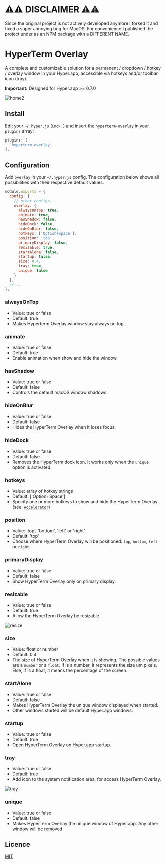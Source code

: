 # ⚠️⚠️ DISCLAIMER ⚠️⚠️
Since the original project is not actively developed anymore I forked it and fixed a super annoying bug for MacOS. For convenience I published the project under as an NPM package with a DIFFERENT NAME.

# HyperTerm Overlay

A complete and customizable solution for a permanent / dropdown / hotkey / overlay window in your Hyper.app, accessible via hotkeys and/or toolbar icon (tray).

**Important:** Designed for Hyper.app >= 0.7.0

![home2](https://cloud.githubusercontent.com/assets/924158/17121698/d122bcaa-52ab-11e6-876c-25a267d00e89.gif)

## Install

Edit your `~/.hyper.js` (`Cmd+,`) and insert the `hyperterm-overlay` in your `plugins` array:
```js
plugins: [
  'hyperterm-overlay'
],
```

## Configuration

Add `overlay` in your `~/.hyper.js` config.
The configuration below shows all possibilities with their respective default values.

```js
module.exports = {
  config: {
    // other configs...
    overlay: {
      alwaysOnTop: true,
      animate: true,
      hasShadow: false,
      hideDock: false,
      hideOnBlur: false,
      hotkeys: ['Option+Space'],
      position: 'top',
      primaryDisplay: false,
      resizable: true,
      startAlone: false,
      startup: false,
      size: 0.4,
      tray: true,
      unique: false
    }
  },
  //...
};
```

### alwaysOnTop
- Value: true or false
- Default: true
- Makes Hyperterm Overlay window stay always on top.

### animate
- Value: true or false
- Default: true
- Enable animation when show and hide the window.

### hasShadow
- Value: true or false
- Default: false
- Controls the default macOS window shadows.

### hideOnBlur
- Value: true or false
- Default: false
- Hides the HyperTerm Overlay when it loses focus.

### hideDock
- Value: true or false
- Default: false
- Removes the HyperTerm dock icon. It works only when the `unique` option is activated.

### hotkeys
- Value: array of hotkey strings
- Default: ['Option+Space']
- Specify one or more hotkeys to show and hide the HyperTerm Overlay (see: [`Accelerator`](https://github.com/electron/electron/blob/master/docs/api/accelerator.md))

### position
- Value: 'top', 'bottom', 'left' or 'right'
- Default: 'top'
- Choose where HyperTerm Overlay will be positioned: `top`, `bottom`, `left` or `right`.

### primaryDisplay
- Value: true or false
- Default: false
- Show HyperTerm Overlay only on primary display.

### resizable
- Value: true or false
- Default: true
- Allow the HyperTerm Overlay be resizable.

![resize](https://cloud.githubusercontent.com/assets/924158/17121469/5281a916-52aa-11e6-92f5-fa1c3dff75c8.gif)

### size
- Value: float or number
- Default: 0.4
- The size of HyperTerm Overlay when it is showing.
 The possible values are a `number` or a `float`.
 If is a number, it represents the size um pixels.
 Else, if is a float, it means the percentage of the screen.

### startAlone
- Value: true or false
- Default: false
- Makes HyperTerm Overlay the unique window displayed when started.
- Other windows started will be default Hyper.app windows.

### startup
- Value: true or false
- Default: true
- Open HyperTerm Overlay on Hyper.app startup.

### tray
- Value: true or false
- Default: true
- Add icon to the system notification area, for access HyperTerm Overlay.

![tray](https://cloud.githubusercontent.com/assets/924158/17121470/5294b02e-52aa-11e6-9bca-9d70f186c60b.gif)

### unique
- Value: true or false
- Default: false
- Makes HyperTerm Overlay the unique window of Hyper.app. Any other window will be removed.

## Licence

[MIT](LICENSE.md)
